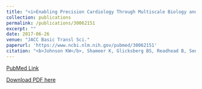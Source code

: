 ```yaml
---
title: "<i>Enabling Precision Cardiology Through Multiscale Biology and Systems Medicine</i>"
collection: publications
permalink: /publications/30062151
excerpt: "" 
date: 2017-06-26
venue: "JACC Basic Transl Sci."
paperurl: 'https://www.ncbi.nlm.nih.gov/pubmed/30062151'
citation: "<b>Johnson KW</b>, Shameer K, Glicksberg BS, Readhead B, Sengupta PP, Björkegren JLM, Kovacic JC, Dudley JT. JACC Basic Transl Sci. 2017 Jun 26;2(3):311-327. doi: 10.1016/j.jacbts.2016.11.010. eCollection 2017 Jun. Review. PubMed ID: 30062151"
---
```


[PubMed Link](https://www.ncbi.nlm.nih.gov/pubmed/30062151)

[Download PDF here](https://kippjohnson.com/files/30062151.pdf)

